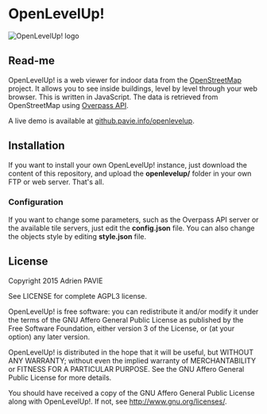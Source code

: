 OpenLevelUp!
============

![OpenLevelUp! logo](http://github.pavie.info/openlevelup/img/logo.jpg)

Read-me
-------

OpenLevelUp! is a web viewer for indoor data from the [OpenStreetMap](http://openstreetmap.org) project.
It allows you to see inside buildings, level by level through your web browser. This is written in JavaScript.
The data is retrieved from OpenStreetMap using [Overpass API](http://wiki.openstreetmap.org/wiki/Overpass_API).

A live demo is available at [github.pavie.info/openlevelup](http://github.pavie.info/openlevelup/).


Installation
------------

If you want to install your own OpenLevelUp! instance, just download the content of this repository,
and upload the **openlevelup/** folder in your own FTP or web server. That's all.

### Configuration

If you want to change some parameters, such as the Overpass API server or the available tile servers,
just edit the **config.json** file. You can also change the objects style by editing **style.json** file.


License
-------

Copyright 2015 Adrien PAVIE

See LICENSE for complete AGPL3 license.

OpenLevelUp! is free software: you can redistribute it and/or modify
it under the terms of the GNU Affero General Public License as published by
the Free Software Foundation, either version 3 of the License, or
(at your option) any later version.

OpenLevelUp! is distributed in the hope that it will be useful,
but WITHOUT ANY WARRANTY; without even the implied warranty of
MERCHANTABILITY or FITNESS FOR A PARTICULAR PURPOSE.  See the
GNU Affero General Public License for more details.

You should have received a copy of the GNU Affero General Public License
along with OpenLevelUp!. If not, see <http://www.gnu.org/licenses/>.